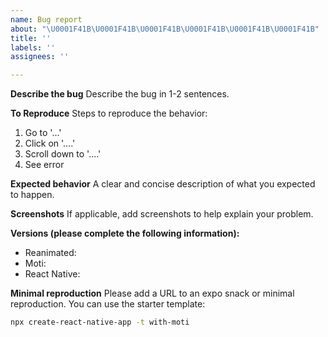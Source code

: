```yaml
---
name: Bug report
about: "\U0001F41B\U0001F41B\U0001F41B\U0001F41B\U0001F41B\U0001F41B"
title: ''
labels: ''
assignees: ''

---
```


**Describe the bug**
Describe the bug in 1-2 sentences.

**To Reproduce**
Steps to reproduce the behavior:
1. Go to '...'
2. Click on '....'
3. Scroll down to '....'
4. See error

**Expected behavior**
A clear and concise description of what you expected to happen.

**Screenshots**
If applicable, add screenshots to help explain your problem.

**Versions (please complete the following information):**
 - Reanimated:
 - Moti: 
 - React Native: 

**Minimal reproduction**
Please add a URL to an expo snack or minimal reproduction. You can use the starter template:

```sh
npx create-react-native-app -t with-moti
```
